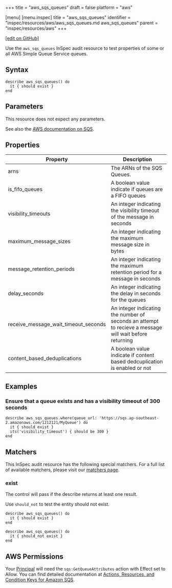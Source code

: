+++
title = "aws_sqs_queues"
draft = false
platform = "aws"

[menu]
  [menu.inspec]
    title = "aws_sqs_queues"
    identifier = "inspec/resources/aws/aws_sqs_queues.md aws_sqs_queues"
    parent = "inspec/resources/aws"
+++

[\[edit on GitHub\]](https://github.com/inspec/inspec-aws/blob/master/docs/resources/aws_sqs_queues.md)

Use the `aws_sqs_queues` InSpec audit resource to test properties of some or all AWS Simple Queue Service queues.

## Syntax

    describe aws_sqs_queues() do
      it { should exist }
    end

## Parameters

This resource does not expect any parameters.

See also the [AWS documentation on SQS](https://docs.aws.amazon.com/AWSSimpleQueueService/latest/SQSDeveloperGuide/welcome.html).

## Properties

| Property                             | Description                                                                                            |
| ------------------------------------ | ------------------------------------------------------------------------------------------------------ |
| arns                                 | The ARNs of the SQS Queues.                                                                            |
| is_fifo_queues                       | A boolean value indicate if queues are a FIFO queues                                                   |
| visibility_timeouts                  | An integer indicating the visibility timeout of the message in seconds                                 |
| maximum_message_sizes                | An integer indicating the maximum message size in bytes                                                |
| message_retention_periods            | An integer indicating the maximum retention period for a message in seconds                            |
| delay_seconds                        | An integer indicating the delay in seconds for the queues                                              |
| receive_message_wait_timeout_seconds | An integer indicating the number of seconds an attempt to recieve a message will wait before returning |
| content_based_deduplications         | A boolean value indicate if content based dedcuplication is enabled or not                             |

## Examples

### Ensure that a queue exists and has a visibility timeout of 300 seconds

    describe aws_sqs_queues.where(queue_url: 'https://sqs.ap-southeast-2.amazonaws.com/1212121/MyQueue') do
      it { should exist }
      its('visibility_timeout') { should be 300 }
    end

## Matchers

This InSpec audit resource has the following special matchers. For a full list of available matchers, please visit our [matchers page](/inspec/matchers/).

### exist

The control will pass if the describe returns at least one result.

Use `should_not` to test the entity should not exist.

    describe aws_sqs_queues() do
      it { should exist }
    end

    describe aws_sqs_queues() do
      it { should_not exist }
    end

## AWS Permissions

Your [Principal](https://docs.aws.amazon.com/IAM/latest/UserGuide/intro-structure.html#intro-structure-principal) will need the `sqs:GetQueueAttributes` action with Effect set to Allow.
You can find detailed documentation at [Actions, Resources, and Condition Keys for Amazon SQS](https://docs.aws.amazon.com/AWSSimpleQueueService/latest/SQSDeveloperGuide/sqs-using-identity-based-policies.html).
